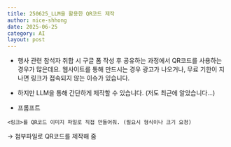 ```yaml
---
title: 250625_LLM을 활용한 QR코드 제작
author: nice-shhong
date: 2025-06-25
category: AI
layout: post
---
```

* 행사 관련 참석자 취합 시 구글 폼 작성 후 공유하는 과정에서 QR코드를 사용하는 경우가 많은데요. 웹사이트를 통해 만드시는 경우 광고가 나오거나, 무료 기한이 지나면 링크가 접속되지 않는 이슈가 있습니다.
* 하지만 LLM을 통해 간단하게 제작할 수 있습니다. (저도 최근에 알았습니다...)

* 프롬프트
```
<링크>를 QR코드 이미지 파일로 직접 만들어줘. (필요시 형식이나 크기 요청)
```
→ 첨부파일로 QR코드를 제작해 줌